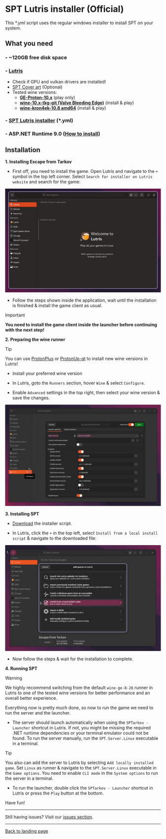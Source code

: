 
# SPT Lutris installer (Official)

This *.yml script uses the regular windows installer to install SPT on your system.

## What you need

### - **~120GB free disk space**

### - **[Lutris](https://lutris.net/downloads)**
- Check if GPU and vulkan drivers are installed!
- [SPT Cover art](../../docs/lutris/cover_art.md) (Optional)
- Tested wine versions:
    - **[GE-Proton-10.x](https://github.com/GloriousEggroll/proton-ge-custom/releases)** (play only)
    - **[wine-10.x-tkg-git (Valve Bleeding Edge)](https://github.com/Frogging-Family/wine-tkg-git/actions/workflows/wine-valvexbe.yml)** (install & play)
    - **[wine-kron4ek-10.8 amd64](https://github.com/Kron4ek/Wine-Builds/releases/tag/10.8)** (install & play)
        
### - **[SPT Lutris installer](../../installers/lutris-installer-official.yml) (*.yml)**

### - ASP.NET Runtime 9.0 ([How to install](../aspnet.md))


## Installation

**1. Installing Escape from Tarkov**

- First off, you need to install the game. Open Lutris and navigate to the `+` symbol in the top left corner. Select `Search for installer on Lutris website` and search for the game:

<img src="../../media/lutris/tarkov.gif" width="580">

- Follow the steps shown inside the application, wait until the installation is finished & install the game client as usual.

> [!IMPORTANT]
> **You need to install the game client inside the launcher before continuing with the next step!**


**2. Preparing the wine runner**

> [!TIP]
> You can use [ProtonPlus](https://flathub.org/apps/com.vysp3r.ProtonPlus) or [ProtonUp-qt](https://davidotek.github.io/protonup-qt/) to install new wine versions in Lutris!

- Install your preferred wine version

- In Lutris, goto the `Runners` section, hover `Wine` & select `Configure`.

- Enable `Advanced` settings in the top right, then select your wine version & save the changes.

<img src="../../media/lutris/wine.jpg" alt="drawing" width="580"/>


**3. Installing SPT**

- [Download](../../installers/lutris-installer-official.yml) the installer script.

- In Lutris, click the `+` in the top left, select `Install from a local install script` & navigate to the downloaded file:

<img src="../../media/lutris/install_script.jpg" alt="drawing" width="580"/>

- Now follow the steps & wait for the installation to complete.

**4. Running SPT**

> [!WARNING]
> We highly recommend switching from the default `wine-ge-8-26` runner in Lutris to one of the tested wine versions for better performance and an overall better experience.

Everything now is pretty much done, so now to run the game we need to run the server and the launcher.

- The server should launch automatically when using the `SPTarkov - Launcher` shortcut in Lutris. If not, you might be missing the required .NET runtime dependencies or your terminal emulator could not be found. To run the server manually, run the `SPT.Server.Linux` executable in a terminal.

> [!TIP]
> You also can add the server to Lutris by selecting `Add locally installed game`. Set `Linux` as runner & navigate to the `SPT.Server.Linux` executable in the `Game options`. You need to enable `CLI mode` in the `System options` to run the server in a terminal.

- To run the launcher, double click the `SPTarkov - Launcher` shortcut in Lutris or press the `Play` button at the bottom.

Have fun!

***
Still having issues? Visit our [issues section](../../docs/issues.md).

***

[Back to landing page](../../README.md)